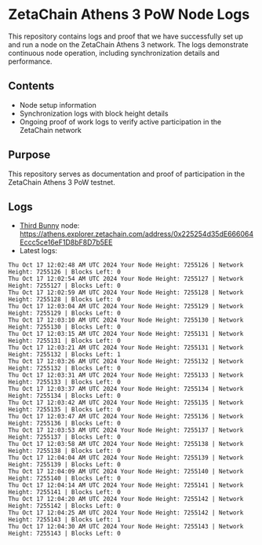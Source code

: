 # ZetaChain Athens 3 PoW Node Logs
This repository contains logs and proof that we have successfully set up and run a node on the ZetaChain Athens 3 network. The logs demonstrate continuous node operation, including synchronization details and performance.

## Contents
- Node setup information
- Synchronization logs with block height details
- Ongoing proof of work logs to verify active participation in the ZetaChain network

## Purpose
This repository serves as documentation and proof of participation in the ZetaChain Athens 3 PoW testnet.

## Logs

- [Third Bunny](https://thirdbunny.xyz/) node: https://athens.explorer.zetachain.com/address/0x225254d35dE666064Eccc5ce16eF1D8bF8D7b5EE
- Latest logs:
```
Thu Oct 17 12:02:48 AM UTC 2024 Your Node Height: 7255126 | Network Height: 7255126 | Blocks Left: 0
Thu Oct 17 12:02:54 AM UTC 2024 Your Node Height: 7255127 | Network Height: 7255127 | Blocks Left: 0
Thu Oct 17 12:02:59 AM UTC 2024 Your Node Height: 7255128 | Network Height: 7255128 | Blocks Left: 0
Thu Oct 17 12:03:04 AM UTC 2024 Your Node Height: 7255129 | Network Height: 7255129 | Blocks Left: 0
Thu Oct 17 12:03:10 AM UTC 2024 Your Node Height: 7255130 | Network Height: 7255130 | Blocks Left: 0
Thu Oct 17 12:03:15 AM UTC 2024 Your Node Height: 7255131 | Network Height: 7255131 | Blocks Left: 0
Thu Oct 17 12:03:21 AM UTC 2024 Your Node Height: 7255131 | Network Height: 7255132 | Blocks Left: 1
Thu Oct 17 12:03:26 AM UTC 2024 Your Node Height: 7255132 | Network Height: 7255132 | Blocks Left: 0
Thu Oct 17 12:03:31 AM UTC 2024 Your Node Height: 7255133 | Network Height: 7255133 | Blocks Left: 0
Thu Oct 17 12:03:37 AM UTC 2024 Your Node Height: 7255134 | Network Height: 7255134 | Blocks Left: 0
Thu Oct 17 12:03:42 AM UTC 2024 Your Node Height: 7255135 | Network Height: 7255135 | Blocks Left: 0
Thu Oct 17 12:03:47 AM UTC 2024 Your Node Height: 7255136 | Network Height: 7255136 | Blocks Left: 0
Thu Oct 17 12:03:53 AM UTC 2024 Your Node Height: 7255137 | Network Height: 7255137 | Blocks Left: 0
Thu Oct 17 12:03:58 AM UTC 2024 Your Node Height: 7255138 | Network Height: 7255138 | Blocks Left: 0
Thu Oct 17 12:04:04 AM UTC 2024 Your Node Height: 7255139 | Network Height: 7255139 | Blocks Left: 0
Thu Oct 17 12:04:09 AM UTC 2024 Your Node Height: 7255140 | Network Height: 7255140 | Blocks Left: 0
Thu Oct 17 12:04:14 AM UTC 2024 Your Node Height: 7255141 | Network Height: 7255141 | Blocks Left: 0
Thu Oct 17 12:04:20 AM UTC 2024 Your Node Height: 7255142 | Network Height: 7255142 | Blocks Left: 0
Thu Oct 17 12:04:25 AM UTC 2024 Your Node Height: 7255142 | Network Height: 7255143 | Blocks Left: 1
Thu Oct 17 12:04:30 AM UTC 2024 Your Node Height: 7255143 | Network Height: 7255143 | Blocks Left: 0
```
